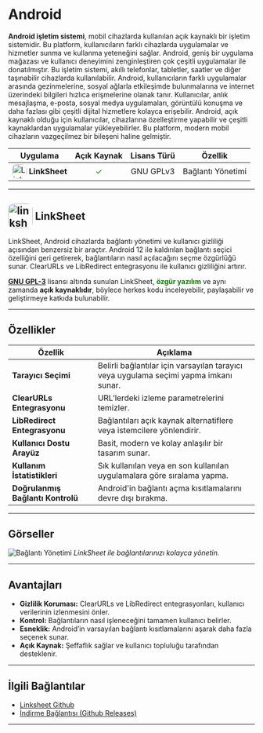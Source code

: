 <!-- NOTLAR 
 - Bu sayfa bilgi içerikli makale olacaktır.
 - Tablo eklemeyi unutmayın 
 - Uygun görseller eklemeyi unutmayın.
 - İçerik kuralları ve ekleme yapmak sayfalarını ziyaret edebilirsiniz -->

# Android

**Android işletim sistemi**, mobil cihazlarda kullanılan açık kaynaklı bir işletim sistemidir. Bu platform, kullanıcıların farklı cihazlarda uygulamalar ve hizmetler sunma ve kullanma yeteneğini sağlar. Android, geniş bir uygulama mağazası ve kullanıcı deneyimini zenginleştiren çok çeşitli uygulamalar ile donatılmıştır. Bu işletim sistemi, akıllı telefonlar, tabletler, saatler ve diğer taşınabilir cihazlarda kullanılabilir. Android, kullanıcıların farklı uygulamalar arasında gezinmelerine, sosyal ağlarla etkileşimde bulunmalarına ve internet üzerindeki bilgileri hızlıca erişmelerine olanak tanır. Kullanıcılar, anlık mesajlaşma, e-posta, sosyal medya uygulamaları, görüntülü konuşma ve daha fazlası gibi çeşitli dijital hizmetlere kolayca erişebilir. Android, açık kaynaklı olduğu için kullanıcılar, cihazlarına özelleştirme yapabilir ve çeşitli kaynaklardan uygulamalar yükleyebilirler. Bu platform, modern mobil cihazların vazgeçilmez bir bileşeni haline gelmiştir.

| Uygulama | Açık Kaynak | Lisans Türü | Özellik |
|----------|:-----------:|:-----------:|:-----------:|
| <img src="https://raw.githubusercontent.com/LinkSheet/LinkSheet/refs/heads/master/app/src/main/res/drawable/app_linksheet.png" alt="Linksheet" style="width: 30px; height: 30px; border-radius: 10px; vertical-align: middle; display: inline-block;"> <span style="vertical-align: middle; display: inline-block;"> **LinkSheet** </span> |<span style="color: green;">✓</span>| GNU GPLv3       | Bağlantı Yönetimi |

---

## <span style="display: inline-block; vertical-align: middle;"><img src="https://raw.githubusercontent.com/LinkSheet/LinkSheet/refs/heads/master/app/src/main/res/drawable/app_linksheet.png" alt="linksheet" style="width: 50px; height: auto; border-radius: 10px;"> </span> <span style="display: inline-block; vertical-align: middle;"> LinkSheet

LinkSheet, Android cihazlarda bağlantı yönetimi ve kullanıcı gizliliği açısından benzersiz bir araçtır. Android 12 ile kaldırılan bağlantı seçici özelliğini geri getirerek, bağlantıların nasıl açılacağını seçme özgürlüğü sunar. ClearURLs ve LibRedirect entegrasyonu ile kullanıcı gizliliğini artırır.

**[GNU GPL-3](https://guvendekal.org/#/acik-kaynak?id=baz%c4%b1-pop%c3%bcler-a%c3%a7%c4%b1k-kaynak-lisanslar-ve-%c3%b6zellikleri)** lisansı altında sunulan LinkSheet, <span style="color:green;">**özgür yazılım**</span> ve aynı zamanda **açık kaynaklıdır**, böylece herkes kodu inceleyebilir, paylaşabilir ve geliştirmeye katkıda bulunabilir.

---

## Özellikler

| **Özellik**                      | **Açıklama**                                                                 |
|----------------------------------|-----------------------------------------------------------------------------|
| **Tarayıcı Seçimi**              | Belirli bağlantılar için varsayılan tarayıcı veya uygulama seçimi yapma imkanı sunar.    |
| **ClearURLs Entegrasyonu**       | URL’lerdeki izleme parametrelerini temizler.                                |
| **LibRedirect Entegrasyonu**     | Bağlantıları açık kaynak alternatiflere veya istemcilere yönlendirir.                        |
| **Kullanıcı Dostu Arayüz**       | Basit, modern ve kolay anlaşılır bir tasarım sunar.                         |
| **Kullanım İstatistikleri**      | Sık kullanılan veya en son kullanılan uygulamalara göre sıralama yapma.     |
| **Doğrulanmış Bağlantı Kontrolü**| Android'in bağlantı açma kısıtlamalarını devre dışı bırakma.                |

---

## Görseller

![Bağlantı Yönetimi](https://github.com/LinkSheet/LinkSheet/raw/master/readme/screenshots.webp)
*LinkSheet ile bağlantılarınızı kolayca yönetin.*

---

## Avantajları

- **Gizlilik Koruması:** ClearURLs ve LibRedirect entegrasyonları, kullanıcı verilerinin izlenmesini önler.
- **Kontrol:** Bağlantıların nasıl işleneceğini tamamen kullanıcı belirler.
- **Esneklik:** Android’in varsayılan bağlantı kısıtlamalarını aşarak daha fazla seçenek sunar.
- **Açık Kaynak:** Şeffaflık sağlar ve kullanıcı topluluğu tarafından desteklenir.

---

## İlgili Bağlantılar

- [Linksheet Github](https://github.com/LinkSheet/LinkSheet)
- [İndirme Bağlantısı (Github Releases)](https://github.com/LinkSheet/LinkSheet/releases/tag/0.0.33)
---
